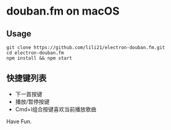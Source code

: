 # douban.fm on macOS

## Usage

```
git clone https://github.com/lili21/electron-douban.fm.git
cd electron-douban.fm
npm install && npm start
```

## 快捷键列表

* 下一首按键
* 播放/暂停按键
* Cmd+l组合按键喜欢当前播放歌曲

Have Fun.

